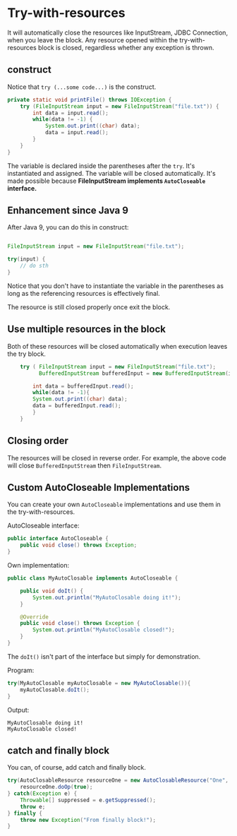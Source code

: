 # Try-with-resources

It will automatically close the resources like InputStream, JDBC Connection, when you leave the block. Any resource opened within the try-with-resources block is closed, regardless whether any exception is thrown.

## construct

Notice that `try (...some code...)` is the construct.

```java
private static void printFile() throws IOException {
    try (FileInputStream input = new FileInputStream("file.txt")) {
        int data = input.read();
        while(data != -1) {
            System.out.print((char) data);
            data = input.read();
        }
    }
}
```

The variable is declared inside the parentheses after the `try`. It's instantiated and assigned. The variable will be closed automatically. It's made possible because **FileInputStream implements `AutoCloseable` interface.** 

## Enhancement since Java 9

After Java 9, you can do this in construct:
```java

FileInputStream input = new FileInputStream("file.txt");

try(input) {
    // do sth
}
```

Notice that you don't have to instantiate the variable in the parentheses as long as the referencing resources is effectively final.

The resource is still closed properly once exit the block.

## Use multiple resources in the block

Both of these resources will be closed automatically when execution leaves the try block.
```java
    try ( FileInputStream input = new FileInputStream("file.txt");
          BufferedInputStream bufferedInput = new BufferedInputStream(input)) {

        int data = bufferedInput.read();
        while(data != -1){
        System.out.print((char) data);
        data = bufferedInput.read();
        }
    }
```

## Closing order

The resources will be closed in reverse order.
For example, the above code will close `BufferedInputStream` then `FileInputStream`.

## Custom AutoCloseable Implementations

You can create your own `AutoCloseable` implementations and use them in the try-with-resources.

AutoCloseable interface:
```java
public interface AutoCloseable {
    public void close() throws Exception;
}
```

Own implementation:
```java
public class MyAutoClosable implements AutoCloseable {

    public void doIt() {
        System.out.println("MyAutoClosable doing it!");
    }

    @Override
    public void close() throws Exception {
        System.out.println("MyAutoClosable closed!");
    }
}
```

The `doIt()` isn't part of the interface but simply for demonstration.

Program:
```java
try(MyAutoClosable myAutoClosable = new MyAutoClosable()){
    myAutoClosable.doIt();
}
```

Output:
```
MyAutoClosable doing it!
MyAutoClosable closed!
```

## catch and finally block

You can, of course, add catch and finally block.

```java
try(AutoClosableResource resourceOne = new AutoClosableResource("One", true)) {
    resourceOne.doOp(true);
} catch(Exception e) {
    Throwable[] suppressed = e.getSuppressed();
    throw e;
} finally {
    throw new Exception("From finally block!");
}
```
